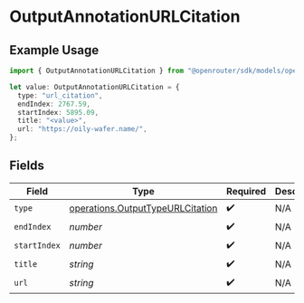 # OutputAnnotationURLCitation

## Example Usage

```typescript
import { OutputAnnotationURLCitation } from "@openrouter/sdk/models/operations";

let value: OutputAnnotationURLCitation = {
  type: "url_citation",
  endIndex: 2767.59,
  startIndex: 5895.09,
  title: "<value>",
  url: "https://oily-wafer.name/",
};
```

## Fields

| Field                                                                                | Type                                                                                 | Required                                                                             | Description                                                                          |
| ------------------------------------------------------------------------------------ | ------------------------------------------------------------------------------------ | ------------------------------------------------------------------------------------ | ------------------------------------------------------------------------------------ |
| `type`                                                                               | [operations.OutputTypeURLCitation](../../models/operations/outputtypeurlcitation.md) | :heavy_check_mark:                                                                   | N/A                                                                                  |
| `endIndex`                                                                           | *number*                                                                             | :heavy_check_mark:                                                                   | N/A                                                                                  |
| `startIndex`                                                                         | *number*                                                                             | :heavy_check_mark:                                                                   | N/A                                                                                  |
| `title`                                                                              | *string*                                                                             | :heavy_check_mark:                                                                   | N/A                                                                                  |
| `url`                                                                                | *string*                                                                             | :heavy_check_mark:                                                                   | N/A                                                                                  |
